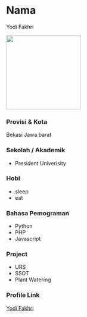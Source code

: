 # Nama
Yodi Fakhri

<img src="https://images.tokopedia.net/img/cache/215-square/GAnVPX/2020/12/10/52e37840-893f-4866-89d3-8bbb10f004de.jpg" width="200" height="200" align="center"/>

### Provisi & Kota
Bekasi Jawa barat



### Sekolah / Akademik
 - President Univerisity

### Hobi

- sleep
- eat

### Bahasa Pemograman

- Python
- PHP
- Javascript

### Project

- URS
- SSOT
- Plant Watering

### Profile Link

[Yodi Fakhri](https://github.com/yodifm)